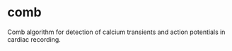# comb
Comb algorithm for detection of calcium transients and action potentials in cardiac recording.
